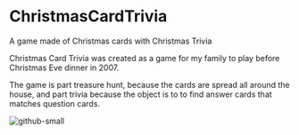 # ChristmasCardTrivia
A game made of Christmas cards with Christmas Trivia

Christmas Card Trivia was created as a game for my family to play before Christmas Eve dinner in 2007.

The game is part treasure hunt, because the cards are spread all around the house, and part trivia because the object is to to find answer cards that matches question cards.  

![github-small](https://github.com/jmtroy/ChristmasCardTrivia/blob/master/display_image.png)
